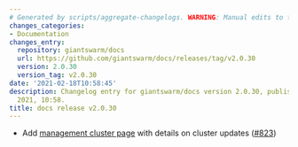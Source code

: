 ```yaml
---
# Generated by scripts/aggregate-changelogs. WARNING: Manual edits to this files will be overwritten.
changes_categories:
- Documentation
changes_entry:
  repository: giantswarm/docs
  url: https://github.com/giantswarm/docs/releases/tag/v2.0.30
  version: 2.0.30
  version_tag: v2.0.30
date: '2021-02-18T10:58:45'
description: Changelog entry for giantswarm/docs version 2.0.30, published on 18 February
  2021, 10:58.
title: docs release v2.0.30
---
```


- Add [management cluster page](https://docs.giantswarm.io/general/management-clusters/) with details on cluster updates ([#823](https://github.com/giantswarm/docs/pull/823))
